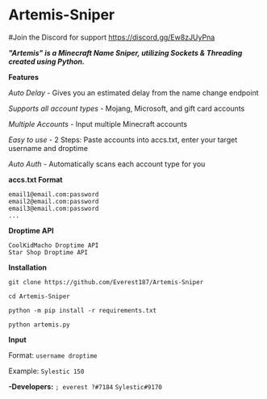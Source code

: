 # Artemis-Sniper

#Join the Discord for support https://discord.gg/Ew8zJUyPna

***"Artemis" is a Minecraft Name Sniper, utilizing Sockets &amp; Threading created using Python.***

**Features**

  *Auto Delay*
      - Gives you an estimated delay from the name change endpoint
      
  *Supports all account types*
      - Mojang, Microsoft, and gift card accounts
      
  *Multiple Accounts*
      - Input multiple Minecraft accounts
      
  *Easy to use* 
      - 2 Steps: Paste accounts into accs.txt, enter your target username and droptime
      
  *Auto Auth* 
      - Automatically scans each account type for you

**accs.txt Format**
```
email1@email.com:password
email2@email.com:password
email3@email.com:password
...
```

**Droptime API**
```
CoolKidMacho Droptime API
Star Shop Droptime API
```

**Installation**

`git clone https://github.com/Everest187/Artemis-Sniper`

`cd Artemis-Sniper`

`python -m pip install -r requirements.txt`

`python artemis.py`

**Input**

Format: `username droptime`

Example: `Sylestic 150`

**-Developers:** `; everest ?#7184` `Sylestic#9170`
